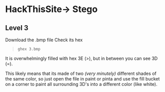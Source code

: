 # HackThisSite-> Stego
## Level 3

Download the .bmp file
Check its hex

>`
> ghex 3.bmp
>`

It is overwhelmingly filled with hex 3E (>), but in between you can see 3D (=).

This likely means that its made of two *(very minutely)* different shades of the same color, so just open the file in paint or pinta and use the fill bucket on a corner to paint all surrounding 3D's into a different color (like white).
